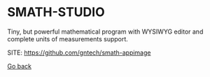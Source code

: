# SMATH-STUDIO
 
 Tiny, but powerful mathematical program with WYSIWYG editor
 and complete units of measurements support.
 
 SITE: https://github.com/gntech/smath-appimage

 [Go back](https://portable-linux-apps.github.io/apps.html)

